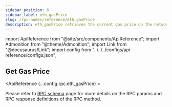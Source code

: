 ```yaml
---
sidebar_position: 6
sidebar_label: eth_gasPrice
slug: /rpc-nodes/reference/eth_gasPrice
description: eth_gasPrice retrieves the current gas price on the network in wei. Useful for setting an appropriate gas price for transactions.
---
```


<head>
    <title>eth_gasPrice RPC Method - Moralis Documentation</title>
</head>

import ApiReference from "@site/src/components/ApiReference";
import Admonition from "@theme/Admonition";
import Link from "@docusaurus/Link";
import config from "../../../configs/api-reference/configs.json";

## Get Gas Price

<ApiReference {...config.rpc.eth_gasPrice} >
<Admonition type="info" title="Note">

<p>
Please refer to <a href="/rpc-nodes/reference/evm-rpc-schema">RPC schema</a> page for more details on the RPC params and RPC response definitions of the RPC method. 
</p>
</Admonition>
</ApiReference>
